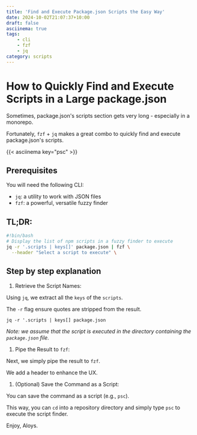 ```yaml
---
title: 'Find and Execute Package.json Scripts the Easy Way'
date: 2024-10-02T21:07:37+10:00
draft: false
asciinema: true
tags: 
    - cli
    - fzf
    - jq
category: scripts
---
```


# How to Quickly Find and Execute Scripts in a Large package.json

Sometimes, package.json's scripts section gets very long - especially in a monorepo.

Fortunately, `fzf` + `jq` makes a great combo to quickly find and execute package.json's scripts.

{{< asciinema key="psc" >}}

## Prerequisites

You will need the following CLI:
- `jq`: a utility to work with JSON files
- `fzf`: a powerful, versatile fuzzy finder


## TL;DR:
```bash
#!bin/bash
# Display the list of npm scripts in a fuzzy finder to execute
jq -r '.scripts | keys[]' package.json | fzf \
  --header "Select a script to execute" \
```

## Step by step explanation

1. Retrieve the Script Names:

Using `jq`, we extract all the `keys` of the `scripts`.

The `-r` flag ensure quotes are stripped from the result.

`jq -r '.scripts | keys[] package.json` 

_Note: we assume that the script is executed in the directory containing the `package.json` file._

1. Pipe the Result to `fzf`:

Next, we simply pipe the result to `fzf`.

We add a header to enhance the UX.

1. (Optional) Save the Command as a Script:

You can save the command as a script (e.g., `psc`). 

This way, you can `cd` into a repository directory and simply type `psc` to execute the script finder.


Enjoy,
Aloys.


